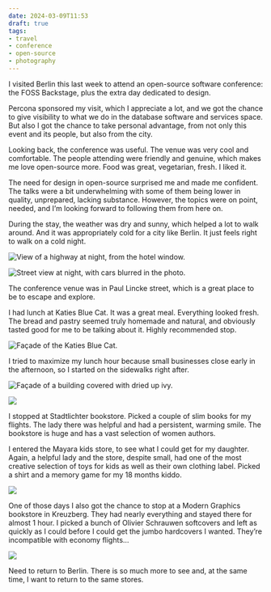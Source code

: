 ```yaml
---
date: 2024-03-09T11:53
draft: true
tags:
- travel
- conference
- open-source
- photography
---
```


I visited Berlin this last week to attend an open-source software conference: the FOSS Backstage, plus the extra day dedicated to design.

Percona sponsored my visit, which I appreciate a lot, and we got the chance to give visibility to what we do in the database software and services space. But also I got the chance to take personal advantage, from not only this event and its people, but also from the city.

Looking back, the conference was useful. The venue was very cool and comfortable. The people attending were friendly and genuine, which makes me love open-source more. Food was great, vegetarian, fresh. I liked it. 

The need for design in open-source surprised me and made me confident. The talks were a bit underwhelming with some of them being lower in quality, unprepared, lacking substance. However, the topics were on point, needed, and I’m looking forward to following them from here on.

During the stay, the weather was dry and sunny, which helped a lot to walk around. And it was appropriately cold for a city like Berlin. It just feels right to walk on a cold night.

![View of a highway at night, from the hotel window.](../attachment/vsc-paste/2024030911-240309224308.jpeg)

![Street view at night, with cars blurred in the photo.](../attachment/vsc-paste/2024030911-240309224338.jpeg)

The conference venue was in Paul Lincke street, which is a great place to be to escape and explore.

I had lunch at Katies Blue Cat. It was a great meal. Everything looked fresh. The bread and pastry seemed truly homemade and natural, and obviously tasted good for me to be talking about it. Highly recommended stop.

![Façade of the Katies Blue Cat.](../attachment/vsc-paste/2024030911-240309224756.jpeg)

I tried to maximize my lunch hour because small businesses close early in the afternoon, so I started on the sidewalks right after.

![Façade of a building covered with dried up ivy.](../attachment/vsc-paste/2024030911-240309225955.jpeg)

![](../attachment/vsc-paste/2024030911-240309230017.jpeg)

I stopped at Stadtlichter bookstore. Picked a couple of slim books for my flights. The lady there was helpful and had a persistent, warming smile. The bookstore is huge and has a vast selection of women authors.

I entered the Mayara kids store, to see what I could get for my daughter. Again, a helpful lady and the store, despite small, had one of the most creative selection of toys for kids as well as their own clothing label. Picked a shirt and a memory game for my 18 months kiddo.

![](../attachment/vsc-paste/2024030911-240309230054.jpeg)

One of those days I also got the chance to stop at a Modern Graphics bookstore in Kreuzberg. They had nearly everything and stayed there for almost 1 hour. I picked a bunch of Olivier Schrauwen softcovers and left as quickly as I could before I could get the jumbo hardcovers I wanted. They’re incompatible with economy flights…

![](../attachment/vsc-paste/2024030911-240309230140.jpeg)

Need to return to Berlin. There is so much more to see and, at the same time, I want to return to the same stores.